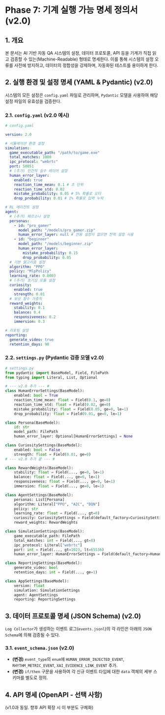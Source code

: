 # Phase 7: 기계 실행 가능 명세 정의서 (v2.0)

## 1. 개요

본 문서는 AI 기반 자동 QA 시스템의 설정, 데이터 프로토콜, API 등을 기계가 직접 읽고 검증할 수 있는(Machine-Readable) 형태로 명세한다. 이를 통해 시스템의 설정 오류를 사전에 방지하고, 데이터의 정합성을 강제하며, 자동화된 테스트를 용이하게 한다.

## 2. 실행 환경 및 설정 명세 (YAML & Pydantic) (v2.0)

시스템의 모든 설정은 `config.yaml` 파일로 관리하며, `Pydantic` 모델을 사용하여 해당 설정 파일의 유효성을 검증한다.

### 2.1. `config.yaml` (v2.0 예시)

```yaml
# config.yaml

version: 2.0

# 시뮬레이션 환경 설정
simulation:
  game_executable_path: "/path/to/game.exe"
  total_matches: 1000
  ipc_protocol: "webrtc"
  port: 50051
  # (추가) 인간적 실수 레이어 설정
  human_error_layer:
    enabled: true
    reaction_time_mean: 0.1 # 초 단위
    reaction_time_std: 0.02
    mistake_probability: 0.05 # 5% 확률로 오타
    drop_probability: 0.01 # 1% 확률로 입력 누락

# RL 에이전트 설정
agent:
  # (추가) 페르소나 설정
  personas:
    - id: "pro_gamer"
      model_path: "/models/pro_gamer.zip"
      human_error_layer: null # 전용 설정이 없으면 전역 설정 사용
    - id: "beginner"
      model_path: "/models/beginner.zip"
      human_error_layer:
        mistake_probability: 0.15
        drop_probability: 0.05
  # 기본 알고리즘 설정
  algorithm: "PPO"
  policy: "MlpPolicy"
  learning_rate: 0.0003
  # (추가) 호기심 모듈 설정
  curiosity:
    enabled: true
    strength: 0.01
  # 보상 함수 가중치
  reward_weights:
    stability: 0.1
    balance: 0.4
    responsiveness: 0.2
    immersion: 0.3

# 리포팅 설정
reporting:
  generate_video: true
  retention_days: 90
```

### 2.2. `settings.py` (Pydantic 검증 모델 v2.0)

```python
# settings.py
from pydantic import BaseModel, Field, FilePath
from typing import Literal, List, Optional

# --- v2.0 추가 --- #
class HumanErrorSettings(BaseModel):
    enabled: bool = True
    reaction_time_mean: float = Field(0.1, ge=0)
    reaction_time_std: float = Field(0.02, ge=0)
    mistake_probability: float = Field(0.05, ge=0, le=1)
    drop_probability: float = Field(0.01, ge=0, le=1)

class Persona(BaseModel):
    id: str
    model_path: FilePath
    human_error_layer: Optional[HumanErrorSettings] = None

class CuriositySettings(BaseModel):
    enabled: bool = False
    strength: float = Field(0.01, ge=0)
# --- v2.0 추가 끝 --- #

class RewardWeights(BaseModel):
    stability: float = Field(..., ge=0, le=1)
    balance: float = Field(..., ge=0, le=1)
    responsiveness: float = Field(..., ge=0, le=1)
    immersion: float = Field(..., ge=0, le=1)

class AgentSettings(BaseModel):
    personas: List[Persona]
    algorithm: Literal["PPO", "A2C", "DQN"]
    policy: str
    learning_rate: float = Field(..., gt=0)
    curiosity: CuriositySettings = Field(default_factory=CuriositySettings)
    reward_weights: RewardWeights

class SimulationSettings(BaseModel):
    game_executable_path: FilePath
    total_matches: int = Field(..., gt=0)
    ipc_protocol: Literal["webrtc"]
    port: int = Field(..., gt=1023, lt=65536)
    human_error_layer: HumanErrorSettings = Field(default_factory=HumanErrorSettings)

class ReportingSettings(BaseModel):
    generate_video: bool
    retention_days: int = Field(..., ge=1)

class AppSettings(BaseModel):
    version: float
    simulation: SimulationSettings
    agent: AgentSettings
    reporting: ReportingSettings
```

## 3. 데이터 프로토콜 명세 (JSON Schema) (v2.0)

`Log Collector`가 생성하는 이벤트 로그(`events.jsonl`)의 각 라인은 아래의 `JSON Schema`에 의해 검증될 수 있다.

### 3.1. `event_schema.json` (v2.0)
- **(변경)** `event_type`의 `enum`에 `HUMAN_ERROR_INJECTED_EVENT`, `RHYTHM_METRIC_EVENT`, `XAI_EVIDENCE_LINK_EVENT` 추가.
- **(변경)** `if/then` 구문을 사용하여 각 신규 이벤트 타입에 대한 `data` 객체의 세부 스키마를 별도로 정의.

## 4. API 명세 (OpenAPI - 선택 사항)

(v1.0과 동일. 향후 API 확장 시 이 부분도 구체화)
